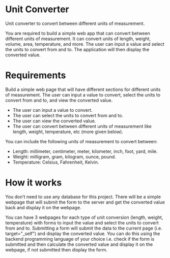 # Unit Converter

Unit converter to convert between different units of measurement.

You are required to build a simple web app that can convert between different units of measurement. It can convert units of length, weight, volume, area, temperature, and more. The user can input a value and select the units to convert from and to. The application will then display the converted value.

# Requirements

Build a simple web page that will have different sections for different units of measurement. The user can input a value to convert, select the units to convert from and to, and view the converted value.

- The user can input a value to convert.
- The user can select the units to convert from and to.
- The user can view the converted value.
- The user can convert between different units of measurement like length, weight, temperature, etc (more given below).

You can include the following units of measurement to convert between:

- Length: millimeter, centimeter, meter, kilometer, inch, foot, yard, mile.
- Weight: milligram, gram, kilogram, ounce, pound.
- Temperature: Celsius, Fahrenheit, Kelvin.

# How it works

You don’t need to use any database for this project. There will be a simple webpage that will submit the form to the server and get the converted value back and display it on the webpage.

You can have 3 webpages for each type of unit conversion (length, weight, temperature) with forms to input the value and select the units to convert from and to. Submitting a form will submit the data to the current page (i.e. target="\_self") and display the converted value. You can do this using the backend programming language of your choice i.e. check if the form is submitted and then calculate the converted value and display it on the webpage, if not submitted then display the form.

